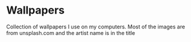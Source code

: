 # Wallpapers
Collection of wallpapers I use on my computers. Most of the images are from unsplash.com and the artist name is in the title
